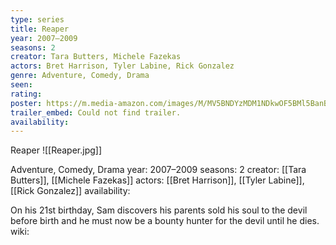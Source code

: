```yaml
---
type: series
title: Reaper
year: 2007–2009
seasons: 2
creator: Tara Butters, Michele Fazekas
actors: Bret Harrison, Tyler Labine, Rick Gonzalez
genre: Adventure, Comedy, Drama
seen:
rating: 
poster: https://m.media-amazon.com/images/M/MV5BNDYzMDM1NDkwOF5BMl5BanBnXkFtZTcwMDAyMDU1MQ@@._V1_SX300.jpg
trailer_embed: Could not find trailer.
availability:
---
```

Reaper
![[Reaper.jpg]]

Adventure, Comedy, Drama
year: 2007–2009
seasons: 2
creator: [[Tara Butters]], [[Michele Fazekas]]
actors: [[Bret Harrison]], [[Tyler Labine]], [[Rick Gonzalez]]
availability:

On his 21st birthday, Sam discovers his parents sold his soul to the devil before birth and he must now be a bounty hunter for the devil until he dies.
wiki: 


